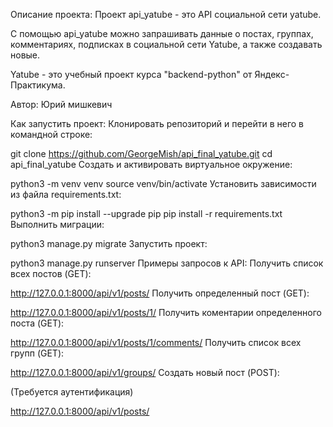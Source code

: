 Описание проекта:
Проект api_yatube - это API социальной сети yatube.

С помощью api_yatube можно запрашивать данные о постах, группах, комментариях, подписках в социальной сети Yatube, а также создавать новые.

Yatube - это учебный проект курса "backend-python" от Яндекс-Практикума.

Автор: Юрий мишкевич

Как запустить проект:
Клонировать репозиторий и перейти в него в командной строке:

git clone https://github.com/GeorgeMish/api_final_yatube.git
cd api_final_yatube
Cоздать и активировать виртуальное окружение:

python3 -m venv venv
source venv/bin/activate
Установить зависимости из файла requirements.txt:

python3 -m pip install --upgrade pip
pip install -r requirements.txt
Выполнить миграции:

python3 manage.py migrate
Запустить проект:

python3 manage.py runserver
Примеры запросов к API:
Получить список всех постов (GET):

http://127.0.0.1:8000/api/v1/posts/
Получить определенный пост (GET):

http://127.0.0.1:8000/api/v1/posts/1/
Получить коментарии определенного поста (GET):

http://127.0.0.1:8000/api/v1/posts/1/comments/
Получить список всех групп (GET):

http://127.0.0.1:8000/api/v1/groups/
Создать новый пост (POST):

(Требуется аутентификация)

http://127.0.0.1:8000/api/v1/posts/
